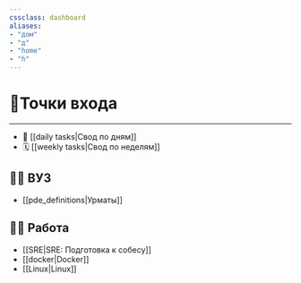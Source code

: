 ```yaml
---
cssclass: dashboard
aliases: 
- "дом"
- "д"
- "home"
- "h"
---
```

# 🚪Точки входа
***

- 📅 [[daily tasks|Свод по дням]]
- 🗓️ [[weekly tasks|Свод по неделям]]

## 👨‍🎓 ВУЗ

- [[pde_definitions|Урматы]]

## 👨‍⚕️ Работа 

-  [[SRE|SRE: Подготовка к собесу]]
-  [[docker|Docker]]
-  [[Linux|Linux]]